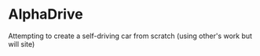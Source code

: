 # AlphaDrive
Attempting to create a self-driving car from scratch (using other's work but will site)
